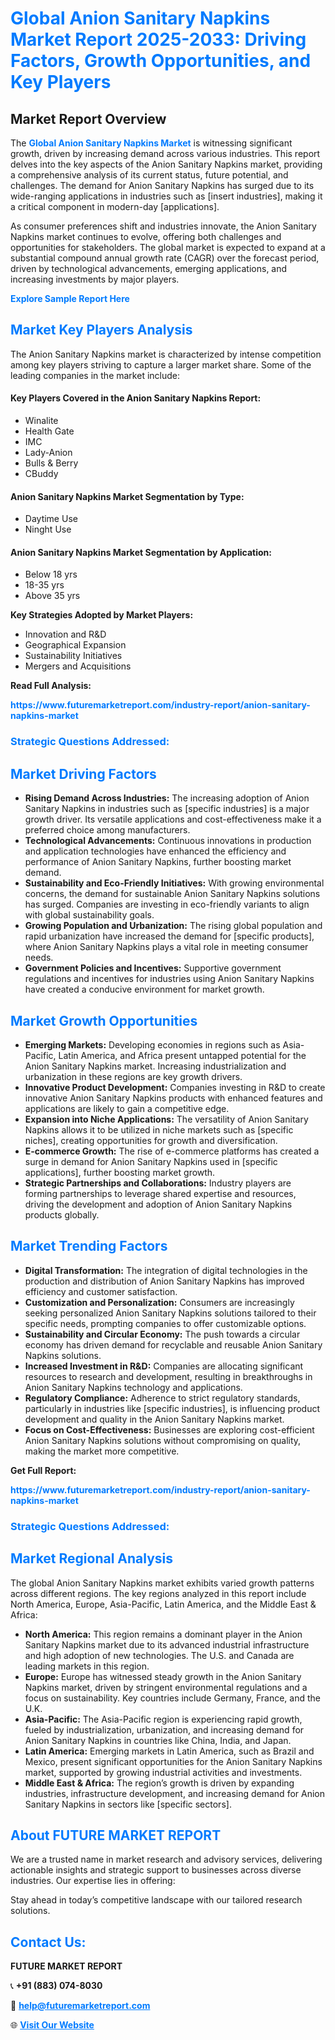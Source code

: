 <h1 style="color: #007BFF;">Global Anion Sanitary Napkins Market Report 2025-2033: Driving Factors, Growth Opportunities, and Key Players</h1>

<section id="overview">
<h2>Market Report Overview</h2>
<p>The <a href="https://www.futuremarketreport.com/industry-report/anion-sanitary-napkins-market" style="color: #007BFF; text-decoration: none;"><strong>Global Anion Sanitary Napkins Market</strong></a> is witnessing significant growth, driven by increasing demand across various industries. This report delves into the key aspects of the Anion Sanitary Napkins market, providing a comprehensive analysis of its current status, future potential, and challenges. The demand for Anion Sanitary Napkins has surged due to its wide-ranging applications in industries such as [insert industries], making it a critical component in modern-day [applications].</p>
<p>As consumer preferences shift and industries innovate, the Anion Sanitary Napkins market continues to evolve, offering both challenges and opportunities for stakeholders. The global market is expected to expand at a substantial compound annual growth rate (CAGR) over the forecast period, driven by technological advancements, emerging applications, and increasing investments by major players.</p>
</section>

<section id="overview">
<p><a href="https://www.futuremarketreport.com/request-sample/reportId=43630" style="color: #007BFF; text-decoration: none;"><strong>Explore Sample Report Here</strong></a></p>
</section>

<section id="key-players">
<h2 style="color: #007BFF;">Market Key Players Analysis</h2>
<p>The Anion Sanitary Napkins market is characterized by intense competition among key players striving to capture a larger market share. Some of the leading companies in the market include:</p>
<h4>Key Players Covered in the Anion Sanitary Napkins Report:</h4>
<ul><li>Winalite</li><li>Health Gate</li><li>IMC</li><li>Lady-Anion</li><li>Bulls &amp; Berry</li><li>CBuddy</li></ul>
<h4>Anion Sanitary Napkins Market Segmentation by Type:</h4>
<ul><li>Daytime Use</li><li>Ninght Use</li></ul>

<h4>Anion Sanitary Napkins Market Segmentation by Application:</h4>
<ul><li>Below 18 yrs</li><li>18-35 yrs</li><li>Above 35 yrs</li></ul>
<p><strong>Key Strategies Adopted by Market Players:</strong></p>
<ul>
<li>Innovation and R&D</li>
<li>Geographical Expansion</li>
<li>Sustainability Initiatives</li>
<li>Mergers and Acquisitions</li>
</ul>
</section>

<section>
<p><strong>Read Full Analysis: </strong></p><a href="https://www.futuremarketreport.com/industry-report/anion-sanitary-napkins-market" style="color: #007BFF; text-decoration: none;"><strong>https://www.futuremarketreport.com/industry-report/anion-sanitary-napkins-market</strong></a>
<h3 style="color: #007BFF;">Strategic Questions Addressed:</h3>
</section>

<section id="driving-factors">
<h2 style="color: #007BFF;">Market Driving Factors</h2>
<ul>
<li><strong>Rising Demand Across Industries:</strong> The increasing adoption of Anion Sanitary Napkins in industries such as [specific industries] is a major growth driver. Its versatile applications and cost-effectiveness make it a preferred choice among manufacturers.</li>
<li><strong>Technological Advancements:</strong> Continuous innovations in production and application technologies have enhanced the efficiency and performance of Anion Sanitary Napkins, further boosting market demand.</li>
<li><strong>Sustainability and Eco-Friendly Initiatives:</strong> With growing environmental concerns, the demand for sustainable Anion Sanitary Napkins solutions has surged. Companies are investing in eco-friendly variants to align with global sustainability goals.</li>
<li><strong>Growing Population and Urbanization:</strong> The rising global population and rapid urbanization have increased the demand for [specific products], where Anion Sanitary Napkins plays a vital role in meeting consumer needs.</li>
<li><strong>Government Policies and Incentives:</strong> Supportive government regulations and incentives for industries using Anion Sanitary Napkins have created a conducive environment for market growth.</li>
</ul>
</section>

<section id="growth-opportunities">
<h2 style="color: #007BFF;">Market Growth Opportunities</h2>
<ul>
<li><strong>Emerging Markets:</strong> Developing economies in regions such as Asia-Pacific, Latin America, and Africa present untapped potential for the Anion Sanitary Napkins market. Increasing industrialization and urbanization in these regions are key growth drivers.</li>
<li><strong>Innovative Product Development:</strong> Companies investing in R&D to create innovative Anion Sanitary Napkins products with enhanced features and applications are likely to gain a competitive edge.</li>
<li><strong>Expansion into Niche Applications:</strong> The versatility of Anion Sanitary Napkins allows it to be utilized in niche markets such as [specific niches], creating opportunities for growth and diversification.</li>
<li><strong>E-commerce Growth:</strong> The rise of e-commerce platforms has created a surge in demand for Anion Sanitary Napkins used in [specific applications], further boosting market growth.</li>
<li><strong>Strategic Partnerships and Collaborations:</strong> Industry players are forming partnerships to leverage shared expertise and resources, driving the development and adoption of Anion Sanitary Napkins products globally.</li>
</ul>
</section>

<section id="trending-factors">
<h2 style="color: #007BFF;">Market Trending Factors</h2>
<ul>
<li><strong>Digital Transformation:</strong> The integration of digital technologies in the production and distribution of Anion Sanitary Napkins has improved efficiency and customer satisfaction.</li>
<li><strong>Customization and Personalization:</strong> Consumers are increasingly seeking personalized Anion Sanitary Napkins solutions tailored to their specific needs, prompting companies to offer customizable options.</li>
<li><strong>Sustainability and Circular Economy:</strong> The push towards a circular economy has driven demand for recyclable and reusable Anion Sanitary Napkins solutions.</li>
<li><strong>Increased Investment in R&D:</strong> Companies are allocating significant resources to research and development, resulting in breakthroughs in Anion Sanitary Napkins technology and applications.</li>
<li><strong>Regulatory Compliance:</strong> Adherence to strict regulatory standards, particularly in industries like [specific industries], is influencing product development and quality in the Anion Sanitary Napkins market.</li>
<li><strong>Focus on Cost-Effectiveness:</strong> Businesses are exploring cost-efficient Anion Sanitary Napkins solutions without compromising on quality, making the market more competitive.</li>
</ul>
</section>

<section>
<p><strong>Get Full Report: </strong></p><a href="https://www.futuremarketreport.com/industry-report/anion-sanitary-napkins-market" style="color: #007BFF; text-decoration: none;"><strong>https://www.futuremarketreport.com/industry-report/anion-sanitary-napkins-market</strong></a>
<h3 style="color: #007BFF;">Strategic Questions Addressed:</h3>
</section>


<section id="regional-analysis">
<h2 style="color: #007BFF;">Market Regional Analysis</h2>
<p>The global Anion Sanitary Napkins market exhibits varied growth patterns across different regions. The key regions analyzed in this report include North America, Europe, Asia-Pacific, Latin America, and the Middle East & Africa:</p>
<ul>
<li><strong>North America:</strong> This region remains a dominant player in the Anion Sanitary Napkins market due to its advanced industrial infrastructure and high adoption of new technologies. The U.S. and Canada are leading markets in this region.</li>
<li><strong>Europe:</strong> Europe has witnessed steady growth in the Anion Sanitary Napkins market, driven by stringent environmental regulations and a focus on sustainability. Key countries include Germany, France, and the U.K.</li>
<li><strong>Asia-Pacific:</strong> The Asia-Pacific region is experiencing rapid growth, fueled by industrialization, urbanization, and increasing demand for Anion Sanitary Napkins in countries like China, India, and Japan.</li>
<li><strong>Latin America:</strong> Emerging markets in Latin America, such as Brazil and Mexico, present significant opportunities for the Anion Sanitary Napkins market, supported by growing industrial activities and investments.</li>
<li><strong>Middle East & Africa:</strong> The region’s growth is driven by expanding industries, infrastructure development, and increasing demand for Anion Sanitary Napkins in sectors like [specific sectors].</li>
</ul>
</section>

<footer>
<h2 style="color: #007BFF;">About FUTURE MARKET REPORT</h2>
<p>We are a trusted name in market research and advisory services, delivering actionable insights and strategic support to businesses across diverse industries. Our expertise lies in offering:</p>

<p>Stay ahead in today’s competitive landscape with our tailored research solutions.</p>

<h2 style="color: #007BFF;">Contact Us:</h2>
<p><strong>FUTURE MARKET REPORT</strong></p>
<p>📞 <strong>+91 (883) 074-8030</strong></p>
<p>📧 <strong><a href="mailto:help@futuremarketreport.com" style="color: #007BFF;">help@futuremarketreport.com</a></strong></p>
<p>🌐 <strong><a href="https://www.futuremarketreport.com/" style="color: #007BFF;">Visit Our Website</a></strong></p>
</footer>